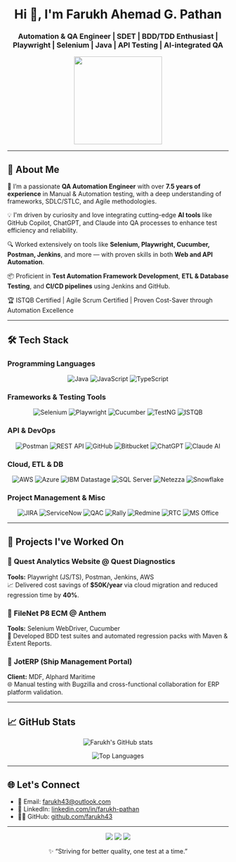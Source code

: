 <h1 align="center">Hi 👋, I'm Farukh Ahemad G. Pathan</h1>
<h3 align="center">Automation & QA Engineer | SDET | BDD/TDD Enthusiast | Playwright | Selenium | Java | API Testing | AI-integrated QA</h3>

<p align="center">
  <img src="https://media.giphy.com/media/qgQUggAC3Pfv687qPC/giphy.gif" width="200"/>
</p>

---

## 🚀 About Me

🔧 I’m a passionate **QA Automation Engineer** with over **7.5 years of experience** in Manual & Automation testing, with a deep understanding of frameworks, SDLC/STLC, and Agile methodologies.

💡 I'm driven by curiosity and love integrating cutting-edge **AI tools** like GitHub Copilot, ChatGPT, and Claude into QA processes to enhance test efficiency and reliability.

🔍 Worked extensively on tools like **Selenium, Playwright, Cucumber, Postman, Jenkins**, and more — with proven skills in both **Web and API Automation**.

📦 Proficient in **Test Automation Framework Development**, **ETL & Database Testing**, and **CI/CD pipelines** using Jenkins and GitHub.

🏆 ISTQB Certified | Agile Scrum Certified | Proven Cost-Saver through Automation Excellence

---

## 🛠️ Tech Stack

### Programming Languages  
<p align="center">
  <img src="https://img.icons8.com/color/48/000000/java-coffee-cup-logo.png" alt="Java" title="Java"/>
  <img src="https://img.icons8.com/color/48/000000/javascript.png" alt="JavaScript" title="JavaScript"/>
  <img src="https://img.icons8.com/color/48/000000/typescript.png" alt="TypeScript" title="TypeScript"/>
</p>

### Frameworks & Testing Tools  
<p align="center">
  <img src="https://img.icons8.com/color/48/000000/selenium.png" alt="Selenium" title="Selenium"/>
  <img src="https://img.icons8.com/color/48/000000/playwright.png" alt="Playwright" title="Playwright"/>
  <img src="https://img.icons8.com/color/48/000000/cucumber.png" alt="Cucumber" title="Cucumber"/>
  <img src="https://img.icons8.com/color/48/000000/testng.png" alt="TestNG" title="TestNG"/>
  <img src="https://img.icons8.com/ultraviolet/48/000000/istqb-certified-tester.png" alt="ISTQB" title="ISTQB Foundation"/>
</p>

### API & DevOps  
<p align="center">
  <img src="https://img.icons8.com/color/48/000000/postman.png" alt="Postman" title="Postman"/>
  <img src="https://img.icons8.com/color/48/000000/rest-api.png" alt="REST API" title="REST API"/>
  <img src="https://img.icons8.com/color/48/000000/github.png" alt="GitHub" title="GitHub"/>
  <img src="https://img.icons8.com/color/48/000000/bitbucket.png" alt="Bitbucket" title="Bitbucket"/>
  <img src="https://img.icons8.com/color/48/000000/chatgpt.png" alt="ChatGPT" title="ChatGPT"/>
  <img src="https://img.icons8.com/color/48/000000/claude-ai.png" alt="Claude AI" title="Claude AI"/>
</p>

### Cloud, ETL & DB  
<p align="center">
  <img src="https://img.icons8.com/color/48/000000/amazon-web-services.png" alt="AWS" title="AWS"/>
  <img src="https://img.icons8.com/color/48/000000/microsoft-azure.png" alt="Azure" title="Azure"/>
  <img src="https://img.icons8.com/color/48/000000/datastage.png" alt="IBM Datastage" title="IBM Datastage"/>
  <img src="https://img.icons8.com/color/48/000000/sql-server.png" alt="SQL Server" title="SQL Server"/>
  <img src="https://img.icons8.com/color/48/000000/netezzza.png" alt="Netezza" title="Netezza"/>
  <img src="https://img.icons8.com/color/48/000000/snowflake.png" alt="Snowflake" title="Snowflake"/>
</p>

### Project Management & Misc  
<p align="center">
  <img src="https://img.icons8.com/color/48/000000/jira.png" alt="JIRA" title="JIRA"/>
  <img src="https://img.icons8.com/color/48/000000/servicenow.png" alt="ServiceNow" title="ServiceNow"/>
  <img src="https://img.icons8.com/color/48/000000/qac.png" alt="QAC" title="QAC"/>
  <img src="https://img.icons8.com/color/48/000000/rally.png" alt="Rally" title="Rally"/>
  <img src="https://img.icons8.com/color/48/000000/redmine.png" alt="Redmine" title="Redmine"/>
  <img src="https://img.icons8.com/color/48/000000/rtc.png" alt="RTC" title="IBM RTC"/>
  <img src="https://img.icons8.com/color/48/000000/ms-office.png" alt="MS Office" title="MS Office"/>
</p>

---

## 🧱 Projects I've Worked On

### 🔹 **Quest Analytics Website** @ Quest Diagnostics  
**Tools:** Playwright (JS/TS), Postman, Jenkins, AWS  
📈 Delivered cost savings of **$50K/year** via cloud migration and reduced regression time by **40%**.

### 🔹 **FileNet P8 ECM** @ Anthem  
**Tools:** Selenium WebDriver, Cucumber  
🧪 Developed BDD test suites and automated regression packs with Maven & Extent Reports.

### 🔹 **JotERP** (Ship Management Portal)  
**Client:** MDF, Alphard Maritime  
🌐 Manual testing with Bugzilla and cross-functional collaboration for ERP platform validation.

---

## 📈 GitHub Stats

<p align="center">
  <img src="https://github-readme-stats.vercel.app/api?username=farukh43&show_icons=true&theme=radical" alt="Farukh's GitHub stats" />
</p>

<p align="center">
  <img src="https://github-readme-stats.vercel.app/api/top-langs/?username=farukh43&layout=compact&theme=radical" alt="Top Languages" />
</p>

---

## 🌐 Let's Connect

- 📩 Email: [farukh43@outlook.com](mailto:farukh43@outlook.com)  
- 💼 LinkedIn: [linkedin.com/in/farukh-pathan](https://www.linkedin.com/in/farukh-pathan)  
- 🧑‍💻 GitHub: [github.com/farukh43](https://github.com/farukh43)

---

<p align="center">
  <img src="https://img.shields.io/badge/Automation-Enthusiast-blue?style=flat-square" />
  <img src="https://img.shields.io/badge/QA-Specialist-green?style=flat-square" />
  <img src="https://img.shields.io/badge/SDET-Engineer-red?style=flat-square" />
</p>

<p align="center">✨ “Striving for better quality, one test at a time.”</p>

